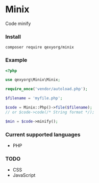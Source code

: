 # Minix
Code minify

### Install
`composer require qexyorg/minix`

### Example
```php
<?php

use qexyorg\Minix\Minix;

require_once('vendor/autoload.php');

$filename = 'myfile.php';

$code = Minix::Php()->file($filename);
// or $code->code(/* String format */);

$min = $code->minify();
```

### Current supported languages
- PHP

### TODO
- CSS
- JavaScript